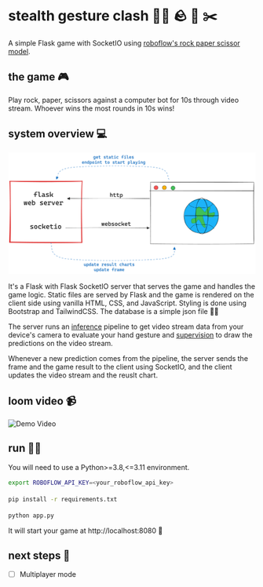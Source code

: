 # stealth gesture clash 🥷🏻 🪨 📃 ✂️

A simple Flask game with SocketIO using [roboflow's rock paper scissor model](https://universe.roboflow.com/roboflow-58fyf/rock-paper-scissors-sxsw).

## the game 🎮

Play rock, paper, scissors against a computer bot for 10s through video stream. Whoever wins the most rounds in 10s wins!

## system overview 💻

![system overview](excalidraw.png)

It's a Flask with Flask SocketIO server that serves the game and handles the game logic.
Static files are served by Flask and the game is rendered on the client side using vanilla HTML, CSS, and JavaScript. Styling is done using Bootstrap and TailwindCSS. The database is a simple json file 👌🏻

The server runs an [inference](https://github.com/roboflow/inference) pipeline to get video stream data from your device's camera to evaluate your hand gesture and [supervision](https://github.com/roboflow/supervision) to draw the predictions on the video stream.

Whenever a new prediction comes from the pipeline, the server sends the frame and the game result to the client using SocketIO, and the client updates the video stream and the reuslt chart.

## loom video 📹

![Demo Video](https://www.loom.com/share/d5ab2af3cc15444a99ee06ebcfaf9ae2?sid=478a2b60-f0ad-4768-b259-ec3fb4f7fb30)

## run 🧑‍💻

You will need to use a Python>=3.8,<=3.11 environment.

```bash
export ROBOFLOW_API_KEY=<your_roboflow_api_key>

pip install -r requirements.txt

python app.py
```

It will start your game at http://localhost:8080 🎉

## next steps 🚀

- [ ] Multiplayer mode